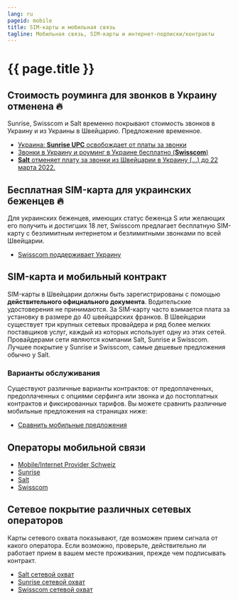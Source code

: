 ```yaml
---
lang: ru
pageid: mobile
title: SIM-карты и мобильная связь
tagline: Мобильная связь, SIM-карты и интернет-подписки/контракты
---
```

# {{ page.title }}

## Стоимость роуминга для звонков в Украину отменена :fire:
Sunrise, Swisscom и Salt временно покрывают стоимость звонков в Украину и из Украины в Швейцарию.  Предложение временное.
- [Украина: **Sunrise UPC** освобождает от платы за звонки](https://www.sunrise.ch/de/corporate-communications/medien/pressemitteilungen/newscontent.html#id=https://irpages2.eqs.com/websites/swissfeed/German/99/detail-page.html?newsId=1525da96-2864-4d42-9efa-3099f185a807)
- [Звонки в Украину и роуминг в Украине бесплатно (**Swisscom**)](https://www.swisscom.ch/de/privatkunden/ukraine.html)
- [**Salt** отменяет плату за звонки из Швейцарии в Украину (...) до 22 марта 2022.](https://twitter.com/SaltMobile_DE/status/1505858098182959107?s=20&t=380-Dh63pnxIVwrUOgbwwQ)

## Бесплатная SIM-карта для украинских беженцев :fire:
Для украинских беженцев, имеющих статус беженца S или желающих его получить и достигших 18 лет, Swisscom предлагает
бесплатную SIM-картy с безлимитным интернетом и безлимитными звонками по всей Швейцарии.
- [Swisscom поддерживает Украину](https://www.swisscom.ch/de/privatkunden/ukraine.html)

## SIM-карта и мобильный контракт
SIM-карты в Швейцарии должны быть зарегистрированы с помощью **действительного официального документа**. 
Водительские удостоверения не принимаются. За SIM-карту часто взимается плата за установку в размере до 40 швейцарских франков. 
В Швейцарии существует три крупных сетевых провайдера и ряд более мелких поставщиков услуг, каждый из которых использует одну из этих сетей. 
Провайдерами сети являются компании Salt, Sunrise и Swisscom. Лучшее покрытие у Sunrise и Swisscom, самые дешевые предложения обычно у Salt.

### Варианты обслуживания
Существуют различные варианты контрактов: от предоплаченных, предоплаченных с опциями серфинга или звонка и до постоплатных контрактов и фиксированных тарифов.
Вы можете сравнить различные мобильные предложения на страницах ниже:

- [Сравнить мобильные предложения](https://www.dschungelkompass.ch)

## Операторы мобильной связи
- [Mobile/Internet Provider Schweiz](https://www.providerliste.ch/provider/mobile.html)
- [Sunrise](https://www.sunrise.ch/en/home)
- [Salt](https://fiber.salt.ch/en)
- [Swisscom](https://www.swisscom.ch/en/residential.html)


## Сетевое покрытие различных сетевых oператоров
Карты сетевого охвата показывают, где возможен прием сигнала от какого oператора. Если возможно, проверьте, действительно ли работает прием в вашем месте проживания, прежде чем подписывать контракт.

- [Salt сетевой охват](https://fiber.salt.ch/de/mobile/coverage)
- [Sunrise сетевой охват](https://www.sunrise.ch/de/privatkunden/mobil-abos/mobilnetz/netzabdeckung/netzabdeckungskarte.html)
- [Swisscom сетевой охват](https://scmplc.begasoft.ch/plcapp/pages/gis/netzabdeckung.jsf?netztyp=lte)
